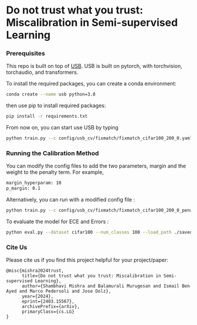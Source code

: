 <div id="top"></div>
<!--
*** Thanks for checking out the Best-README-Template. If you have a suggestion
*** that would make this better, please fork the repo and create a pull request
*** or simply open an issue with the tag "enhancement".
*** Don't forget to give the project a star!
*** Thanks again! Now go create something AMAZING! :D
-->

<!-- PROJECT SHIELDS -->

<!--
*** I'm using markdown "reference style" links for readability.
*** Reference links are enclosed in brackets [ ] instead of parentheses ( ).
*** See the bottom of this document for the declaration of the reference variables
*** for contributors-url, forks-url, etc. This is an optional, concise syntax you may use.
*** https://www.markdownguide.org/basic-syntax/#reference-style-links
-->
# Do not trust what you trust: Miscalibration in Semi-supervised Learning

### Prerequisites
This repo is built on top of [USB](https://github.com/microsoft/Semi-supervised-learning/tree/main).
USB is built on pytorch, with torchvision, torchaudio, and transformers.

To install the required packages, you can create a conda environment:

```sh
conda create --name usb python=3.8
```

then use pip to install required packages:

```sh
pip install -r requirements.txt
```

From now on, you can start use USB by typing 

```sh
python train.py --c config/usb_cv/fixmatch/fixmatch_cifar100_200_0.yaml
```

### Running the Calibration Method 
You can modify the config files to add the two parameters, margin and the weight to the penalty term.
For example,

```sh
margin_hyperparam: 10
p_margin: 0.1
```

Alternatively, you can run with a modified config file :

```sh
python train.py --c config/usb_cv/fixmatch/fixmatch_cifar100_200_0_penalty.yaml
```

To evaluate the model for ECE and Errors :

```sh
python eval.py --dataset cifar100 --num_classes 100 --load_path ./saved_model/best_model.pth
```

### Cite Us
Please cite us if you find this project helpful for your project/paper:

```
@misc{mishra2024trust,
      title={Do not trust what you trust: Miscalibration in Semi-supervised Learning}, 
      author={Shambhavi Mishra and Balamurali Murugesan and Ismail Ben Ayed and Marco Pedersoli and Jose Dolz},
      year={2024},
      eprint={2403.15567},
      archivePrefix={arXiv},
      primaryClass={cs.LG}
}
```

